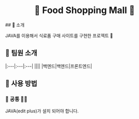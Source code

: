 <div align="center">

# 🍉 Food Shopping Mall 🛒

</div>
## 👋 소개 

JAVA를 이용해서 식료품 구매 사이트를 구현한 프로젝트 🍧 <br>

## 👥 팀원 소개

|:---|:---|:---|
|[](https://github.com/onesilver04)|[](https://github.com/jchaerry)|[](https://github.com/ssse0y)|
|백엔드|백엔드|프론트엔드|

## 🌳 사용 방법

### 🙆 공통 🙆‍♀️
JAVA(edit plus)가 설치 되어야 합니다.
